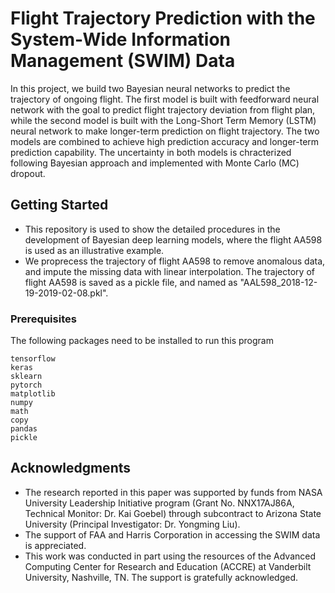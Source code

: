 # Flight Trajectory Prediction with the System-Wide Information Management (SWIM) Data

In this project, we build two Bayesian neural networks to predict the trajectory of ongoing flight. The first model is built with feedforward neural network with the goal to predict flight trajectory deviation from flight plan, while the second model is built with the Long-Short Term Memory (LSTM) neural network to make longer-term prediction on flight trajectory. The two models are combined to achieve high prediction accuracy and longer-term prediction capability. The uncertainty in both models is chracterized following Bayesian approach and implemented with Monte Carlo (MC) dropout. 

## Getting Started

* This repository is used to show the detailed procedures in the development of Bayesian deep learning models, where the flight AA598 is used as an illustrative example. 
* We proprecess the trajectory of flight AA598 to remove anomalous data, and impute the missing data with linear interpolation. The trajectory of flight AA598 is saved as a pickle file, and named as "AAL598_2018-12-19-2019-02-08.pkl".

### Prerequisites

The following packages need to be installed to run this program

```
tensorflow
keras
sklearn
pytorch 
matplotlib
numpy
math
copy
pandas
pickle
```

## Acknowledgments

* The research reported in this paper was supported by funds from NASA University Leadership Initiative program (Grant No. NNX17AJ86A, Technical Monitor: Dr. Kai Goebel) through subcontract to Arizona State University (Principal Investigator: Dr. Yongming Liu). 
* The support of FAA and Harris Corporation in accessing the SWIM data is appreciated. 
* This work was conducted in part using the resources of the Advanced Computing Center for Research and Education (ACCRE) at Vanderbilt University, Nashville, TN. The support is gratefully acknowledged.
